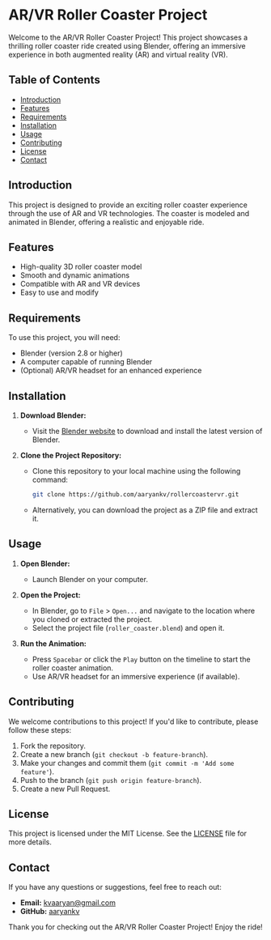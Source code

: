 # AR/VR Roller Coaster Project

Welcome to the AR/VR Roller Coaster Project! This project showcases a thrilling roller coaster ride created using Blender, offering an immersive experience in both augmented reality (AR) and virtual reality (VR).

## Table of Contents
- [Introduction](#introduction)
- [Features](#features)
- [Requirements](#requirements)
- [Installation](#installation)
- [Usage](#usage)
- [Contributing](#contributing)
- [License](#license)
- [Contact](#contact)

## Introduction
This project is designed to provide an exciting roller coaster experience through the use of AR and VR technologies. The coaster is modeled and animated in Blender, offering a realistic and enjoyable ride.

## Features
- High-quality 3D roller coaster model
- Smooth and dynamic animations
- Compatible with AR and VR devices
- Easy to use and modify

## Requirements
To use this project, you will need:
- Blender (version 2.8 or higher)
- A computer capable of running Blender
- (Optional) AR/VR headset for an enhanced experience

## Installation
1. **Download Blender:**
   - Visit the [Blender website](https://www.blender.org/download/) to download and install the latest version of Blender.

2. **Clone the Project Repository:**
   - Clone this repository to your local machine using the following command:
     ```bash
     git clone https://github.com/aaryankv/rollercoastervr.git
     ```
   - Alternatively, you can download the project as a ZIP file and extract it.

## Usage
1. **Open Blender:**
   - Launch Blender on your computer.

2. **Open the Project:**
   - In Blender, go to `File` > `Open...` and navigate to the location where you cloned or extracted the project.
   - Select the project file (`roller_coaster.blend`) and open it.

3. **Run the Animation:**
   - Press `Spacebar` or click the `Play` button on the timeline to start the roller coaster animation.
   - Use AR/VR headset for an immersive experience (if available).

## Contributing
We welcome contributions to this project! If you'd like to contribute, please follow these steps:
1. Fork the repository.
2. Create a new branch (`git checkout -b feature-branch`).
3. Make your changes and commit them (`git commit -m 'Add some feature'`).
4. Push to the branch (`git push origin feature-branch`).
5. Create a new Pull Request.

## License
This project is licensed under the MIT License. See the [LICENSE](LICENSE) file for more details.

## Contact
If you have any questions or suggestions, feel free to reach out:
- **Email:** kvaaryan@gmail.com
- **GitHub:** [aaryankv](https://github.com/aaryankv)

Thank you for checking out the AR/VR Roller Coaster Project! Enjoy the ride!
